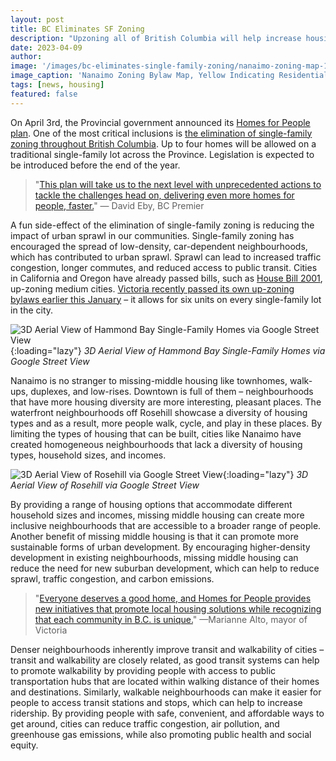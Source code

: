 ```yaml
---
layout: post
title: BC Eliminates SF Zoning
description: "Upzoning all of British Columbia will help increase housing diversity, improve housing affordability, and enhance walkability in our cities while preserving neighbourhood character."
date: 2023-04-09
author: 
image: '/images/bc-eliminates-single-family-zoning/nanaimo-zoning-map-1.jpg'
image_caption: 'Nanaimo Zoning Bylaw Map, Yellow Indicating Residential Zoning'
tags: [news, housing]
featured: false
---
```


On April 3rd, the Provincial government announced its [Homes for People plan](https://news.gov.bc.ca/files/Homes_For_People.pdf). One of the most critical inclusions is [the elimination of single-family zoning throughout British Columbia](https://news.gov.bc.ca/files/Homes4People.pdf). Up to four homes will be allowed on a traditional single-family lot across the Province. Legislation is expected to be introduced before the end of the year.

> "[This plan will take us to the next level with unprecedented actions to tackle the challenges head on, delivering even more homes for people, faster.](https://news.gov.bc.ca/releases/2023HOUS0019-000436)" — David Eby, BC Premier

A fun side-effect of the elimination of single-family zoning is reducing the impact of urban sprawl in our communities. Single-family zoning has encouraged the spread of low-density, car-dependent neighbourhoods, which has contributed to urban sprawl. Sprawl can lead to increased traffic congestion, longer commutes, and reduced access to public transit. Cities in California and Oregon have already passed bills, such as [House Bill 2001](https://en.wikipedia.org/wiki/House_Bill_2001), up-zoning medium cities. [Victoria recently passed its own up-zoning bylaws earlier this January](https://engage.victoria.ca/missing-middle-housing) – it allows for six units on every single-family lot in the city. 

![3D Aerial View of Hammond Bay Single-Family Homes via Google Street View]({{site.baseurl}}/images/bc-eliminates-single-family-zoning/sf-3d-map-1.jpg){:loading="lazy"}
*3D Aerial View of Hammond Bay Single-Family Homes via Google Street View*

Nanaimo is no stranger to missing-middle housing like townhomes, walk-ups, duplexes, and low-rises. Downtown is full of them – neighbourhoods that have more housing diversity are more interesting, pleasant places. The waterfront neighbourhoods off Rosehill showcase a diversity of housing types and as a result, more people walk, cycle, and play in these places. By limiting the types of housing that can be built, cities like Nanaimo have created homogeneous neighbourhoods that lack a diversity of housing types, household sizes, and incomes.

![3D Aerial View of Rosehill via Google Street View]({{site.baseurl}}/images/bc-eliminates-single-family-zoning/sf-3d-map-2.jpg){:loading="lazy"}
*3D Aerial View of Rosehill via Google Street View*

By providing a range of housing options that accommodate different household sizes and incomes, missing middle housing can create more inclusive neighbourhoods that are accessible to a broader range of people. Another benefit of missing middle housing is that it can promote more sustainable forms of urban development. By encouraging higher-density development in existing neighbourhoods, missing middle housing can reduce the need for new suburban development, which can help to reduce sprawl, traffic congestion, and carbon emissions.

> "[Everyone deserves a good home, and Homes for People provides new initiatives that promote local housing solutions while recognizing that each community in B.C. is unique.](https://news.gov.bc.ca/releases/2023HOUS0019-000436)" —Marianne Alto, mayor of Victoria

Denser neighbourhoods inherently improve transit and walkability of cities – transit and walkability are closely related, as good transit systems can help to promote walkability by providing people with access to public transportation hubs that are located within walking distance of their homes and destinations. Similarly, walkable neighbourhoods can make it easier for people to access transit stations and stops, which can help to increase ridership. By providing people with safe, convenient, and affordable ways to get around, cities can reduce traffic congestion, air pollution, and greenhouse gas emissions, while also promoting public health and social equity.